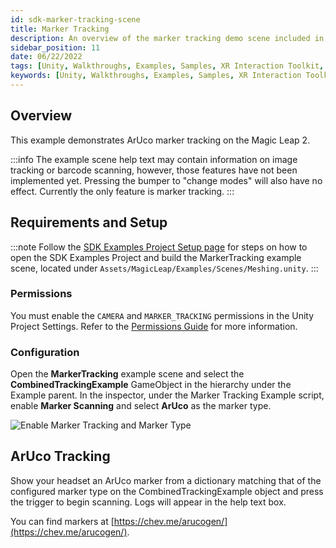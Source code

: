 ```yaml
---
id: sdk-marker-tracking-scene
title: Marker Tracking
description: An overview of the marker tracking demo scene included in the Magic Leap 2 Examples Project, which uses Unity's XR Interaction Toolkit.
sidebar_position: 11
date: 06/22/2022
tags: [Unity, Walkthroughs, Examples, Samples, XR Interaction Toolkit, Camera, Tracking, Marker Tracking, Aruco Markers, Scanning]
keywords: [Unity, Walkthroughs, Examples, Samples, XR Interaction Toolkit, Camera, Tracking, Marker Tracking, Aruco Markers, Scanning]
---
```



## Overview

This example demonstrates ArUco marker tracking on the Magic Leap 2.

:::info
The example scene help text may contain information on image tracking or barcode scanning, however, those features have not been implemented yet. Pressing the bumper to "change modes" will also have no effect. Currently the only feature is marker tracking.
:::

## Requirements and Setup

:::note
Follow the [SDK Examples Project Setup page](/versioned_docs/version-22-Feb-2023/guides/unity/sdk-example-scenes/sdk-install-setup.md) for steps on how to open the SDK Examples Project and build the MarkerTracking example scene, located under `Assets/MagicLeap/Examples/Scenes/Meshing.unity`.
:::

### Permissions

You must enable the `CAMERA` and `MARKER_TRACKING` permissions in the Unity Project Settings. Refer to the [Permissions Guide](/versioned_docs/version-22-Feb-2023/guides/unity/permissions/declaring-permissions.md) for more information.

### Configuration

Open the **MarkerTracking** example scene and select the **CombinedTrackingExample** GameObject in the hierarchy under the Example parent. In the inspector, under the Marker Tracking Example script, enable **Marker Scanning** and select **ArUco** as the marker type.

![Enable Marker Tracking and Marker Type](/img/unity/example-projects/marker-tracking/sdk-marker-tracking.png)

## ArUco Tracking

Show your headset an ArUco marker from a dictionary matching that of the configured marker type on the CombinedTrackingExample object and press the trigger to begin scanning. Logs will appear in the help text box.

You can find markers at [https://chev.me/arucogen/](https://chev.me/arucogen/).

